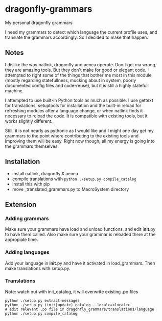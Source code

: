 # dragonfly-grammars
My personal dragonfly grammars

I need my grammars to detect which language the current profile uses, and translate the grammars accordingly. So I decided to make that happen.

## Notes
I dislike the way natlink, dragonfly and aenea operate. Don't get ma wrong, they are amazing tools. But they don't make for good or elegant code. I attempted to right some of the things that bother me most in this module (mostly regarding statefullness, mucking about in system, poorly documented config files and code-reuse), but it is still a highly statefull machine.

I attempted to use built-in Python tools as much as possible. I use gettext for translations, setuptools for installation and the built-in reload for refreshing modules after a language change, or when natlink finds it necessary to reload the code. It is compatible with existing tools, but it works slightly different.

Still, it is not nearly as pythonic as I would like and I might one day get my grammars to the point where contributing to the existing tools and improving them will be easy. Right now though, all my energy is going into the grammars themselves.

## Installation
* install natlink, dragonfly & aenea
* compile translations with ```python ./setup.py compile_catalog```
* install this with pip
* move _translated_grammars.py to MacroSystem directory

## Extension

### Adding grammars
Make sure your grammars have load and unload functions, and edit __init__.py to have them called. Also make sure your grammar is reloaded there at the appropiate time.

### Adding languages
Add your language in __init__.py and have it activated in load_grammars. Then make translations with setup.py.

### Translations
Note: watch out with init_catalog, it will overwrite existing .po files
```
python ./setup.py extract-messages
python ./setup.py (init|update)_catalog --locale=<locale>
# edit relevant .po file in dragonfly_grammars/translations/language
python ./setup.py compile_catalog
```
